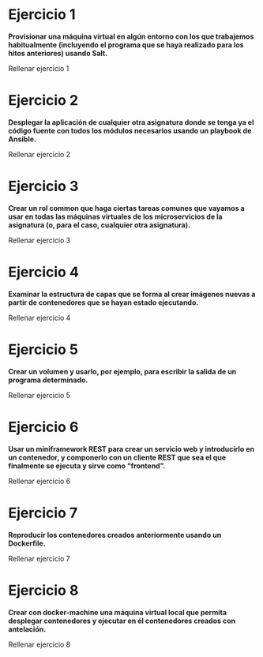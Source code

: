 # Ejercicio 1

**Provisionar una máquina virtual en algún entorno con los que trabajemos habitualmente (incluyendo el programa que se haya realizado para los hitos anteriores) usando Salt.**


Rellenar ejercicio 1


# Ejercicio 2

**Desplegar la aplicación de cualquier otra asignatura donde se tenga ya el código fuente con todos los módulos necesarios usando un playbook de Ansible.**


Rellenar ejercicio 2


# Ejercicio 3

**Crear un rol common que haga ciertas tareas comunes que vayamos a usar en todas las máquinas virtuales de los microservicios de la asignatura (o, para el caso, cualquier otra asignatura).**

Rellenar ejercicio 3

# Ejercicio 4

**Examinar la estructura de capas que se forma al crear imágenes nuevas a partir de contenedores que se hayan estado ejecutando.**


Rellenar ejercicio 4


# Ejercicio 5

**Crear un volumen y usarlo, por ejemplo, para escribir la salida de un programa determinado.**


Rellenar ejercicio 5


# Ejercicio 6

**Usar un miniframework REST para crear un servicio web y introducirlo en un contenedor, y componerlo con un cliente REST que sea el que finalmente se ejecuta y sirve como “frontend”.**

Rellenar ejercicio 6

# Ejercicio 7

**Reproducir los contenedores creados anteriormente usando un Dockerfile.**


Rellenar ejercicio 7


# Ejercicio 8

**Crear con docker-machine una máquina virtual local que permita desplegar contenedores y ejecutar en él contenedores creados con antelación.**


Rellenar ejercicio 8
